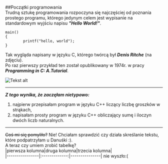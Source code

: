 ##Początki programowania  
Trudną sztukę programowania rozpoczyna się najczęściej od poznania prostego programu, którego jedynym celem jest wypisanie na standardowym wyjściu napisu ***"Hello World!"***.  
```
main()      
{    
        printf("hello, world");  
}  
```
Tak wygląda napisany w języku C, którego twórcą był ***Denis Ritche*** (na zdjęciu).  
Po raz pierwszy przykład ten został opublikowany w 1974r. w pracy ***Programming in C: A.Tutorial***.

![Tekst alt](http://www.chip.pl/blobimgs/2011/10/full/ea882209c5c896ffda86ca443d4188f4.jpeg)  

************************************************************************************************

***Z tego wynika, że zaczęłam nietypowo:***  
 1. najpierw przepisałam program w języku C++ liczący liczbę groszków w strąkach,  
 2. napisałam prosty program w języku C++ obliczający sumę i iloczyn dwóch liczb naturalnych.

***************************************************************************************************
~~Coś mi się pomyliło?~~ Nie! Chciałam sprawdzić czy działa skreślanie tekstu, które podpatrzyłam u Danuśki :).  
A teraz czy umiem zrobić tabelkę?  
|pierwsza kolumna|druga kolumna|trzecia kolumna|   
|----------------|:-------------:|---------------|
nie wyszło:(
